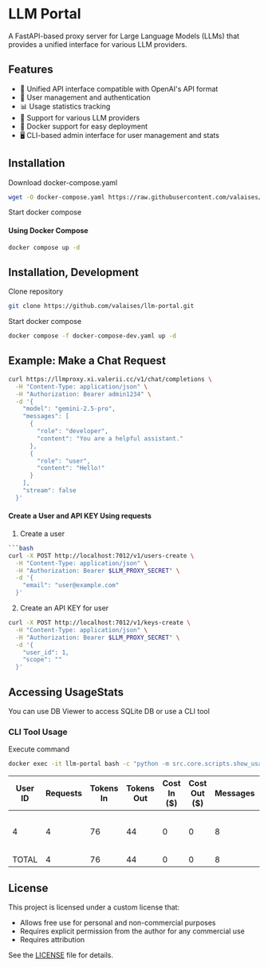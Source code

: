 # LLM Portal

A FastAPI-based proxy server for Large Language Models (LLMs) that provides a unified interface for various LLM providers.

## Features

- 🔄 Unified API interface compatible with OpenAI's API format
- 👥 User management and authentication
- 📊 Usage statistics tracking
- 🤖 Support for various LLM providers
- 🐳 Docker support for easy deployment
- 🖥️ CLI-based admin interface for user management and stats


## Installation

Download docker-compose.yaml
```bash
wget -O docker-compose.yaml https://raw.githubusercontent.com/valaises/llm-portal/refs/heads/main/docker-compose.yaml
```

Start docker compose
#### Using Docker Compose
```bash
docker compose up -d
```

## Installation, Development

Clone repository
```sh
git clone https://github.com/valaises/llm-portal.git
```

Start docker compose
```sh
docker compose -f docker-compose-dev.yaml up -d
```

## Example: Make a Chat Request
```bash
curl https://llmproxy.xi.valerii.cc/v1/chat/completions \
  -H "Content-Type: application/json" \
  -H "Authorization: Bearer admin1234" \
  -d '{
    "model": "gemini-2.5-pro",
    "messages": [
      {
        "role": "developer",
        "content": "You are a helpful assistant."
      },
      {
        "role": "user",
        "content": "Hello!"
      }
    ],
    "stream": false
  }'
```

#### Create a User and API KEY Using requests
1. Create a user
```bash
```bash
curl -X POST http://localhost:7012/v1/users-create \
  -H "Content-Type: application/json" \
  -H "Authorization: Bearer $LLM_PROXY_SECRET" \
  -d '{
    "email": "user@example.com"
  }'
```

2. Create an API KEY for user
```bash
curl -X POST http://localhost:7012/v1/keys-create \
  -H "Content-Type: application/json" \
  -H "Authorization: Bearer $LLM_PROXY_SECRET" \
  -d '{
    "user_id": 1,
    "scope": ""
  }'
```

## Accessing UsageStats
You can use DB Viewer to access SQLite DB or use a CLI tool

### CLI Tool Usage

Execute command
```bash
docker exec -it llm-portal bash -c "python -m src.core.scripts.show_usage_stats"
```

| User ID | Requests | Tokens In | Tokens Out | Cost In ($) | Cost Out ($) | Messages | Models Used       |
|---------|----------|-----------|------------|-------------|--------------|-----------|------------------|
| 4       | 4        | 76        | 44         | 0           | 0            | 8         | gpt-4o-2024-11-20 |
| TOTAL   | 4        | 76        | 44         | 0           | 0            | 8         | ALL              |

## License

This project is licensed under a custom license that:
- Allows free use for personal and non-commercial purposes
- Requires explicit permission from the author for any commercial use
- Requires attribution

See the [LICENSE](LICENSE) file for details.
